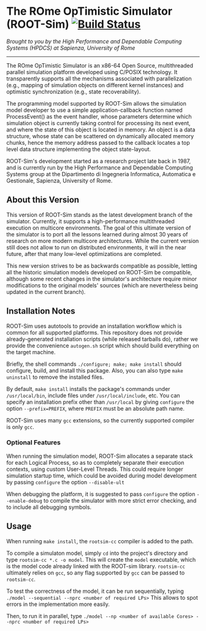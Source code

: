 # The ROme OpTimistic Simulator (ROOT-Sim) [![Build Status](https://travis-ci.org/HPDCS/ROOT-Sim.svg?branch=master)](https://travis-ci.org/HPDCS/ROOT-Sim)

*Brought to you by the High Performance and Dependable Computing Systems (HPDCS)
at Sapienza, University of Rome*

----------------------------------------------------------------------------------------

The ROme OpTimistic Simulator is an x86-64 Open Source, multithreaded parallel simulation platform
developed using C/POSIX technology. It transparently supports all the mechanisms associated
with parallelization (e.g., mapping of simulation objects on different kernel instances) and
optimistic synchronization (e.g., state recoverability).

The programming model supported by ROOT-Sim allows the simulation model developer 
to use a simple application-callback function named ProcessEvent() as the event handler,
whose parameters determine which simulation object is currently taking control for
processing its next event, and where the state of this object is located in memory. 
An object is a data structure, whose state can be scattered on dynamically allocated
memory chunks, hence the memory address passed to the callback locates a top level
data structure implementing the object state-layout.

ROOT-Sim's development started as a research project late back in 1987, and is currently
run by the High Performance and Dependable Computing Systems group at the 
Dipartimento di Ingegneria Informatica, Automatica e Gestionale, Sapienza, University of Rome.

## About this Version

This version of ROOT-Sim stands as the latest development branch of the simulator.
Currently, it supports a high-performance multithreaded execution on multicore environments.
The goal of this ultimate version of the simulator is to port all the lessons learned during
almost 30 years of research on more modern multicore architectures. While the current
version still does not allow to run on distributed environments, it will in the near
future, after that many low-level optimizations are completed.

This new version strives to be as backwards compatible as possible, letting all the
historic simulation models developed on ROOT-Sim be compatible, although some
recent changes in the simulator's architecture require minor modifications to
the original models' sources (which are nevertheless being updated in the current branch).

## Installation Notes

ROOT-Sim uses autotools to provide an installation workflow which is
common for all supported platforms. This repository does not provide
already-generated installation scripts (while released tarballs do),
rather we provide the convenience `autogen.sh` script which should
build everything on the target machine.

Briefly, the shell commands `./configure; make; make install` should
configure, build, and install this package.
Also, you can also type `make uninstall` to remove the installed files.

By default, `make install` installs the package's commands under
`/usr/local/bin`, include files under `/usr/local/include`, etc.  You
can specify an installation prefix other than `/usr/local` by giving
`configure` the option `--prefix=PREFIX`, where `PREFIX` must be an
absolute path name.

ROOT-Sim uses many `gcc` extensions, so the currently supported
compiler is only `gcc`.


### Optional Features

When running the simulation model, ROOT-Sim allocates a separate
stack for each Logical Process, so as to completely separate
their execution contexts, using custom User-Level Threads.
This could require longer simulation startup
time, which could be avoided during model development by passing
`configure` the option `--disable-ult`

When debugging the platform, it is suggested to pass 
`configure` the option `--enable-debug` to compile the simulator
with more strict error checking, and to include all debugging symbols.


## Usage

When running `make install`, the `rootsim-cc` compiler is added to the path.

To compile a simulaton model, simply `cd` into the project's directory
and type `rootsim-cc *.c -o model`. This will create the `model`
executable, which is the model code already linked with the ROOT-sim library.
`rootsim-cc` ultimately relies on `gcc`, so any flag supported by
`gcc` can be passed to `rootsim-cc`.

To test the correctness of the model, it can be run sequentially, typing
`./model --sequential --nprc <number of required LPs>`
This allows to spot errors in the implementation more easily.

Then, to run it in parallel, type
`./model --np <number of available Cores> --nprc <number of required LPs>`
